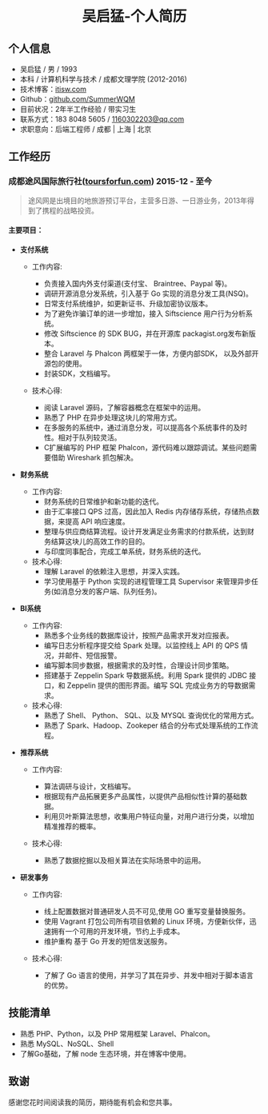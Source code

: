 # <center>吴启猛-个人简历</center>

## 个人信息

- 吴启猛 / 男 / 1993
- 本科 / 计算机科学与技术 / 成都文理学院 (2012-2016)
- 技术博客：[itisw.com](https://itisw.com)
- Github：[github.com/SummerWQM](https://github.com/SummerWQM)
- 目前状况：2年半工作经验 / 带实习生
- 联系方式：183 8048 5605 / 1160302203@qq.com
- 求职意向：后端工程师 / 成都 | 上海 | 北京

## 工作经历
### 成都途风国际旅行社([toursforfun.com](https://cn.toursforfun.com)) 2015-12 - 至今
> 途风网是出境目的地旅游预订平台，主营多日游、一日游业务，2013年得到了携程的战略投资。

#### 主要项目：
- **支付系统**

    - 工作内容:
        - 负责接入国内外支付渠道(支付宝、 Braintree、Paypal 等)。
        - 调研开源消息分发系统，引入基于 Go 实现的消息分发工具(NSQ)。
        - 日常支付系统维护，如更新证书、升级加密协议版本。
        - 为了避免诈骗订单的进一步增加，接入 Siftscience 用户行为分析系统。
        - 修改 Siftscience 的 SDK BUG，并在开源库 packagist.org发布新版本。
        - 整合 Laravel 与 Phalcon 两框架于一体，方便内部SDK， 以及外部开源包的使用。
        - 封装SDK，文档编写。

    - 技术心得:
        - 阅读 Laravel 源码，了解容器概念在框架中的运用。
        - 熟悉了 PHP 在异步处理这块儿的常用方式。
        - 在多服务的系统中，通过消息分发，可以提高各个系统事件的及时性。相对于队列较灵活。
        - C扩展编写的 PHP 框架 Phalcon，源代码难以跟踪调试。某些问题需要借助 Wireshark 抓包解决。

- **财务系统**
    - 工作内容:
        - 财务系统的日常维护和新功能的迭代。
        - 由于汇率接口 QPS 过高，因此加入 Redis 内存储存系统，存储热点数据，来提高 API 响应速度。
        - 整理与供应商结算流程。设计开发满足业务需求的付款系统，达到财务结算这块儿的高效工作的目的。
        - 与印度同事配合，完成工单系统，财务系统的迭代。
    - 技术心得:
        - 理解 Laravel 的依赖注入思想，并深入实践。
        - 学习使用基于 Python 实现的进程管理工具 Supervisor 来管理异步任务(如消息分发的客户端、队列任务)。

- **BI系统**
    - 工作内容:
        - 熟悉多个业务线的数据库设计，按照产品需求开发对应报表。
        - 编写日志分析程序提交给 Spark 处理。以监控线上 API 的 QPS 情况，并邮件、短信报警。
        - 编写脚本同步数据，根据需求的及时性，合理设计同步策略。
        - 搭建基于 Zeppelin Spark 导数据系统。利用 Spark 提供的 JDBC 接口，和 Zeppelin 提供的图形界面。编写 SQL 完成业务方的导数据需求。
    - 技术心得:
        - 熟悉了 Shell、 Python、 SQL、以及 MYSQL 查询优化的常用方式。
        - 熟悉了 Spark、Hadoop、Zookeper 结合的分布式处理系统的工作流程。


- **推荐系统**
    - 工作内容:
        - 算法调研与设计，文档编写。
        - 根据现有产品拓展更多产品属性，以提供产品相似性计算的基础数据。
        - 利用贝叶斯算法思想，收集用户特征向量，对用户进行分类，以增加精准推荐的概率。

    - 技术心得:
        - 熟悉了数据挖掘以及相关算法在实际场景中的运用。

- **研发事务**

    - 工作内容:
        - 线上配置数据对普通研发人员不可见,使用 GO 重写变量替换服务。
        - 使用 Vagrant 打包公司所有项目依赖的 Linux 环境，方便新伙伴，迅速拥有一个可用的开发环境，节约上手成本。
        - 维护重构 基于 Go 开发的短信发送服务。

    - 技术心得:
        - 了解了 Go 语言的使用，并学习了其在异步、并发中相对于脚本语言的优势。
   

## 技能清单

- 熟悉 PHP、Python，以及 PHP 常用框架 Laravel、Phalcon。
- 熟悉 MySQL、NoSQL、Shell
- 了解Go基础，了解 node 生态环境，并在博客中使用。

## 致谢

感谢您花时间阅读我的简历，期待能有机会和您共事。
